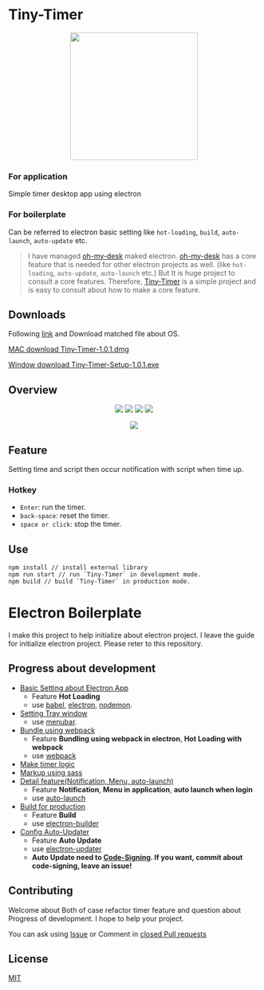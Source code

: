 # Tiny-Timer
<p align="center">
  <img width="256" height="256" src="https://user-images.githubusercontent.com/23732795/47601493-760fa680-da0c-11e8-828c-0a5c2a23d447.png">
</p>

### For application
Simple timer desktop app using electron

### For boilerplate
Can be referred to electron basic setting like `hot-loading`, `build`, `auto-launch`, `auto-update` etc.
> I have managed [oh-my-desk](https://github.com/ahki/oh-my-desk) maked electron.
> [oh-my-desk](https://github.com/ahki/oh-my-desk) has a core feature that is needed for other electron projects as well. (like `hot-loading`, `auto-update`, `auto-launch` etc.) But It is huge project to consult a core features. Therefore, [Tiny-Timer](https://github.com/hyunmoahn/tiny-timer) is a simple project and is easy to consult about how to make a core feature.
## Downloads
Following [link](https://github.com/HyunmoAhn/Tiny-Timer/releases/tag/v1.0.1) and Download matched file about OS.

[MAC download Tiny-Timer-1.0.1.dmg](https://github.com/HyunmoAhn/Tiny-Timer/releases/download/v1.0.1/Tiny-Timer-1.0.1.dmg)

[Window download Tiny-Timer-Setup-1.0.1.exe](https://github.com/HyunmoAhn/Tiny-Timer/releases/download/v1.0.1/Tiny-Timer-Setup-1.0.1.exe)
## Overview
<p align="center">
  <img src="https://user-images.githubusercontent.com/23732795/47601521-1d8cd900-da0d-11e8-92e7-daad4e214dd1.png">
  <img src="https://user-images.githubusercontent.com/23732795/47601527-2e3d4f00-da0d-11e8-9601-6c58a5a25be3.png">
  <img src="https://user-images.githubusercontent.com/23732795/47601535-4b721d80-da0d-11e8-9e60-bba573952feb.png">
  <img src="https://user-images.githubusercontent.com/23732795/47601556-b6235900-da0d-11e8-8cd4-627bf8c41e4e.png">
</p>
<p align="center">
  <img src="https://user-images.githubusercontent.com/23732795/47601562-d3582780-da0d-11e8-8f52-7c9fe0bfbea5.png">
</p>

## Feature
Setting time and script then occur notification with script when time up.

### Hotkey
- `Enter`: run the timer.
- `back-space`: reset the timer.
- `space or click`: stop the timer.

## Use
```
npm install // install external library
npm run start // run `Tiny-Timer` in development mode.
npm build // build `Tiny-Timer` in production mode.
```

# Electron Boilerplate
I make this project to help initialize about electron project.
I leave the guide for initialize electron project.
Please reter to this repository.

## Progress about development

- [Basic Setting about Electron App](https://github.com/HyunmoAhn/Tiny-Timer/pull/1)
  - Feature **Hot Loading**
  - use [babel](https://babeljs.io/), [electron](https://electronjs.org), [nodemon](https://nodemon.io/).
- [Setting Tray window](https://github.com/HyunmoAhn/Tiny-Timer/pull/2)
  - use [menubar](https://github.com/maxogden/menubar).
- [Bundle using webpack](https://github.com/HyunmoAhn/Tiny-Timer/pull/3)
  - Feature **Bundling using webpack in electron**, **Hot Loading with webpack**
  - use [webpack](https://webpack.js.org/)
- [Make timer logic](https://github.com/HyunmoAhn/Tiny-Timer/pull/4)
- [Markup using sass](https://github.com/HyunmoAhn/Tiny-Timer/pull/5)
- [Detail feature(Notification, Menu, auto-launch)](https://github.com/HyunmoAhn/Tiny-Timer/pull/6)
  - Feature **Notification**, **Menu in application**, **auto launch when login**
  - use [auto-launch](https://github.com/Teamwork/node-auto-launch)
- [Build for production](https://github.com/HyunmoAhn/Tiny-Timer/pull/7)
  - Feature **Build**
  - use [electron-builder](https://github.com/electron-userland/electron-builder)
- [Config Auto-Updater](https://github.com/HyunmoAhn/Tiny-Timer/pull/8)
  - Feature **Auto Update**
  - use [electron-updater](https://github.com/electron-userland/electron-builder)
  - **Auto Update need to [Code-Signing](https://www.electron.build/code-signing). If you want, commit about code-signing, leave an issue!**
  
## Contributing

Welcome about Both of case refactor timer feature and question about Progress of development.
I hope to help your project.

You can ask using [Issue](https://github.com/HyunmoAhn/Tiny-Timer/issues) or Comment in [closed Pull requests](https://github.com/HyunmoAhn/Tiny-Timer/pulls?q=is%3Apr+is%3Aclosed) 

## License
[MIT](https://opensource.org/licenses/MIT)
